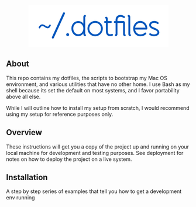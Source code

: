 <p align="center">
  <img src="https://raw.githubusercontent.com/nficano/dotfiles/master/artwork/logo@2x.png" alt="dotfiles" width="383" height="117">
</p>

## About

This repo contains my dotfiles, the scripts to bootstrap my Mac OS environment, and various utilities that have no other home. I use Bash as my shell because its set the default on most systems, and I favor portability above all else.

While I will outline how to install my setup from scratch, I would recommend using my setup for reference purposes only.

## Overview

These instructions will get you a copy of the project up and running on your
local machine for development and testing purposes. See deployment for notes on
how to deploy the project on a live system.

## Installation

A step by step series of examples that tell you how to get a development env running
